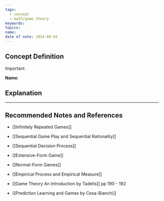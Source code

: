 ```yaml
---
tags:
  - concept
  - math/game_theory
keywords: 
topics: 
name: 
date of note: 2024-08-04
---
```


## Concept Definition

>[!important]
>**Name**: 



## Explanation





-----------
##  Recommended Notes and References


- [[Infinitely Repeated Games]]


- [[Sequential Game Play and Sequential Rationality]]
- [[Sequential Decision Process]]
- [[Extensive-Form Game]]
- [[Normal-Form Games]]

- [[Empirical Process and Empirical Measure]]


- [[Game Theory An Introduction by Tadelis]] pp 190 - 192
- [[Prediction Learning and Games by Cesa-Bianchi]]
